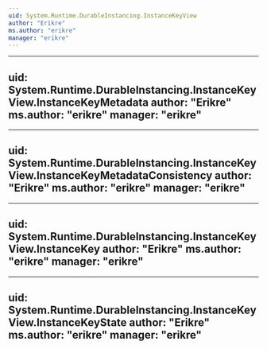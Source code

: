 ```yaml
---
uid: System.Runtime.DurableInstancing.InstanceKeyView
author: "Erikre"
ms.author: "erikre"
manager: "erikre"
---
```


---
uid: System.Runtime.DurableInstancing.InstanceKeyView.InstanceKeyMetadata
author: "Erikre"
ms.author: "erikre"
manager: "erikre"
---

---
uid: System.Runtime.DurableInstancing.InstanceKeyView.InstanceKeyMetadataConsistency
author: "Erikre"
ms.author: "erikre"
manager: "erikre"
---

---
uid: System.Runtime.DurableInstancing.InstanceKeyView.InstanceKey
author: "Erikre"
ms.author: "erikre"
manager: "erikre"
---

---
uid: System.Runtime.DurableInstancing.InstanceKeyView.InstanceKeyState
author: "Erikre"
ms.author: "erikre"
manager: "erikre"
---
